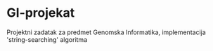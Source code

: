 # GI-projekat
Projektni zadatak za predmet Genomska Informatika, implementacija 'string-searching' algoritma
